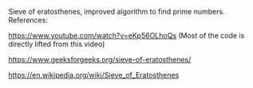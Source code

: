 Sieve of eratosthenes, improved algorithm to find prime numbers. References:

https://www.youtube.com/watch?v=eKp56OLhoQs (Most of the code is directly lifted from this video)

https://www.geeksforgeeks.org/sieve-of-eratosthenes/

https://en.wikipedia.org/wiki/Sieve_of_Eratosthenes
